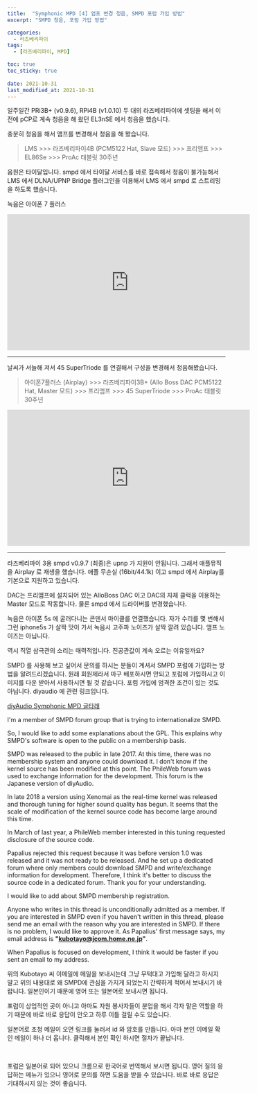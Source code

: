 ```yaml
---
title:  "Symphonic MPD [4] 앰프 변경 청음, SMPD 포럼 가입 방법"
excerpt: "SMPD 청음, 포럼 가입 방법"

categories:
  - 라즈베리파이
tags:
  - [라즈베리파이, MPD]

toc: true
toc_sticky: true
 
date: 2021-10-31
last_modified_at: 2021-10-31
---
```

일주일간 PRi3B+ (v0.9.6), RPi4B (v1.0.10) 두 대의 라즈베리파이에 셋팅을 해서 이전에 pCP로 계속 청음을 해 왔던 EL3nSE 에서 청음을 했습니다.

충분히 청음을 해서 앰프를 변경해서 청음을 해 봤습니다.

>LMS >>> 라즈베리파이4B (PCM5122 Hat, Slave 모드) >>> 프리앰프 >>> EL86Se >>> ProAc 태블릿 30주년

음원은 타이달입니다. smpd 에서 타이달 서비스를 바로 접속해서 청음이 불가능해서 LMS 에서 DLNA/UPNP Bridge 플러그인을 이용해서 LMS 에서 smpd 로 스트리밍을 하도록 했습니다.

녹음은 아이폰 7 플러스

<iframe width="560" height="315" src="https://www.youtube.com/embed/Fps27--7fsQ" frameborder="0" allowfullscreen></iframe>

---

날씨가 서늘해 져서 45 SuperTriode 를 연결해서 구성을 변경해서 청음해봤습니다. 

>아이폰7플러스 (Airplay) >>> 라즈베리파이3B+ (Allo Boss DAC PCM5122 Hat, Master 모드) >>> 프리앰프 >>> 45 SuperTriode >>> ProAc 태블릿 30주년 

<iframe width="560" height="315" src="https://www.youtube.com/embed/AEbnNqBUhdM" frameborder="0" allowfullscreen></iframe>

---

라즈베리파이 3용 smpd v0.9.7 (최종)은 upnp 가 지원이 안됩니다. 그래서 애플뮤직을 Airplay 로 재생을 했습니다. 애플 무손실 (16bit/44.1k) 이고 smpd 에서 Airplay를 기본으로 지원하고 있습니다.

DAC는 프리앰프에 설치되어 있는 AlloBoss DAC 이고 DAC의 자체 클럭을 이용하는 Master 모드로 작동합니다. 물론 smpd 에서 드라이버를 변경했습니다.

녹음은 아이폰 5s 에 굴러다니는 콘덴서 마이클를 연결했습니다. 자가 수리를 몇 번해서 그런 iphone5s 가 살짝 맛이 가서 녹음시 고주파 노이즈가 살짝 깔려 있습니다. 앰프 노이즈는 아닙니다.

역시 직열 삼극관의 소리는 매력적입니다. 진공관값이 계속 오르는 이유일까요?

SMPD 를 사용해 보고 싶어서 문의를 하시는 분들이 계셔서 SMPD 포럼에 가입하는 방법을 알려드리겠습니다. 원래 회원제라서 마구 배포하시면 안되고 포럼에 가입하시고 이미지를 다운 받아서 사용하시면 될 것 같습니다. 포럼 가입에 엄격한 조건이 있는 것도 아닙니다. diyaudio 에 관련 링크입니다.

[diyAudio Symphonic MPD 글타래](https://www.diyaudio.com/forums/vendor-s-bazaar/355137-symphonic-mpd-3.html#post6222689)

I'm a member of SMPD forum group that is trying to internationalize SMPD.

So, I would like to add some explanations about the GPL. This explains why SMPD's software is open to the public on a membership basis.

SMPD was released to the public in late 2017. At this time, there was no membership system and anyone could download it. I don't know if the kernel source has been modified at this point. The PhileWeb forum was used to exchange information for the development. This forum is the Japanese version of diyAudio.

In late 2018 a version using Xenomai as the real-time kernel was released and thorough tuning for higher sound quality has begun. It seems that the scale of modification of the kernel source code has become large around this time.

In March of last year, a PhileWeb member interested in this tuning requested disclosure of the source code.

Papalius rejected this request because it was before version 1.0 was released and it was not ready to be released. And he set up a dedicated forum where only members could download SMPD and write/exchange information for development. Therefore, I think it's better to discuss the source code in a dedicated forum. Thank you for your understanding.

I would like to add about SMPD membership registration.

Anyone who writes in this thread is unconditionally admitted as a member. If you are interested in SMPD even if you haven't written in this thread, please send me an email with the reason why you are interested in SMPD. If there is no problem, I would like to approve it. As Papalius' first message says, my email address is **"kubotayo@jcom.home.ne.jp"**.

When Papalius is focused on development, I think it would be faster if you sent an email to my address.

위의 Kubotayo 씨 이메일에 메일을 보내시는데 그냥 무턱대고 가입해 달라고 하시지 말고 위의 내용대로 왜 SMPD에 관심을 가지게 되었는지 간략하게 적어서 보내시기 바랍니다. 일본인이기 때문에 영어 또는 일본어로 보내시면 됩니다. 

포럼이 상업적인 곳이 아니고 아마도 자원 봉사자들이 분업을 해서 각자 맡은 역할을 하기 때문에 바로 바로 응답이 안오고 하루 이틀 걸릴 수도 있습니다. 

일본어로 초청 메일이 오면 링크를 눌러서 id 와 암호를 만듭니다. 아마 본인 이메일 확인 메일이 하나 더 옵니다. 클릭해서 본인 확인 하시면 절차가 끝납니다.

​

포럼은 일본어로 되어 있으니 크롬으로 한국어로 번역해서 보시면 됩니다. 영어 질의 응답하는 메뉴가 있으니 영어로 문의를 하면 도움을 받을 수 있습니다. 바로 바로 응답은 기대하시지 않는 것이 좋습니다.  
​